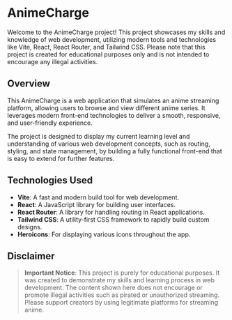 # AnimeCharge

Welcome to the AnimeCharge project! This project showcases my skills and knowledge of web development, utilizing modern
tools and technologies like Vite, React, React Router, and Tailwind CSS. Please note that this project is created for
educational purposes only and is not intended to encourage any illegal activities.

## Overview

This AnimeCharge is a web application that simulates an anime streaming platform, allowing users to browse and
view different anime series. It leverages modern front-end technologies to deliver a smooth, responsive, and
user-friendly experience.

The project is designed to display my current learning level and understanding of various web development concepts, such
as routing, styling, and state management, by building a fully functional front-end that is easy to extend for further
features.

## Technologies Used

- **Vite**: A fast and modern build tool for web development.
- **React**: A JavaScript library for building user interfaces.
- **React Router**: A library for handling routing in React applications.
- **Tailwind CSS**: A utility-first CSS framework to rapidly build custom designs.
- **Heroicons**: For displaying various icons throughout the app.

## Disclaimer

> **Important Notice**: This project is purely for educational purposes. It was created to demonstrate my skills and
> learning process in web development. The content shown here does not encourage or promote illegal activities such as
> pirated or unauthorized streaming. Please support creators by using legitimate platforms for streaming anime.